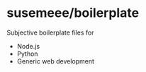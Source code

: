 
# susemeee/boilerplate

Subjective boilerplate files for

- Node.js
- Python
- Generic web development

